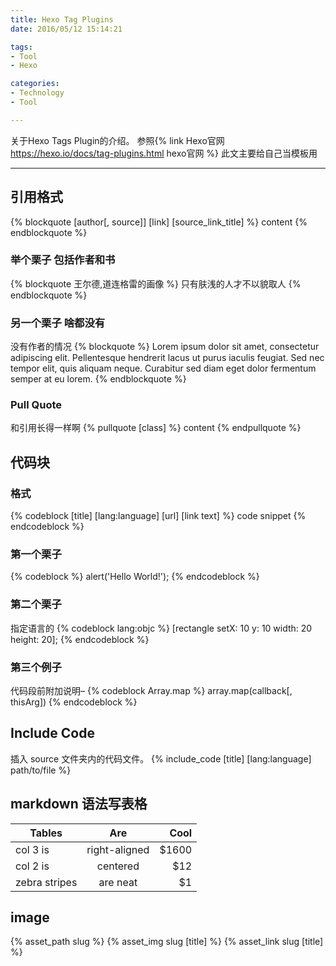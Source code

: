 ```yaml
---
title: Hexo Tag Plugins
date: 2016/05/12 15:14:21

tags:
- Tool
- Hexo

categories:
- Technology
- Tool

---
```

关于Hexo Tags Plugin的介绍。
参照{% link Hexo官网 https://hexo.io/docs/tag-plugins.html hexo官网 %}
此文主要给自己当模板用

<!-- more -->

***

## 引用格式
{% blockquote [author[, source]] [link] [source_link_title] %}
content
{% endblockquote %}

### 举个栗子 包括作者和书
{% blockquote 王尔德,道连格雷的画像 %}
只有肤浅的人才不以貌取人
{% endblockquote %}

### 另一个栗子 啥都没有
没有作者的情况
{% blockquote %}
Lorem ipsum dolor sit amet, consectetur adipiscing elit. Pellentesque hendrerit lacus ut purus iaculis feugiat. Sed nec tempor elit, quis aliquam neque. Curabitur sed diam eget dolor fermentum semper at eu lorem.
{% endblockquote %}

### Pull Quote 
和引用长得一样啊
{% pullquote [class] %}
content
{% endpullquote %}

## 代码块 
### 格式
{% codeblock [title] [lang:language] [url] [link text] %}
code snippet
{% endcodeblock %}

### 第一个栗子
{% codeblock %}
alert('Hello World!');
{% endcodeblock %}

### 第二个栗子 
指定语言的
{% codeblock lang:objc %}
[rectangle setX: 10 y: 10 width: 20 height: 20];
{% endcodeblock %}

### 第三个例子
代码段前附加说明–
{% codeblock Array.map %}
array.map(callback[, thisArg])
{% endcodeblock %}

## Include Code
插入 source 文件夹内的代码文件。
{% include_code [title] [lang:language] path/to/file %}

## markdown 语法写表格
| Tables        | Are           | Cool  |
| ------------- |:-------------:| -----:|
| col 3 is      | right-aligned | $1600 |
| col 2 is      | centered      |   $12 |
| zebra stripes | are neat      |    $1 |



## image
{% asset_path slug %}
{% asset_img slug [title] %}
{% asset_link slug [title] %}












